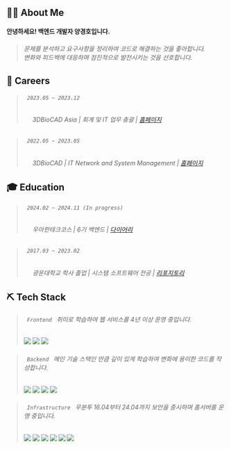 ## 🙍‍♂️ About Me

<h4>안녕하세요! 백엔드 개발자 양경호입니다.</h4>

<blockquote>
  <h6>
    문제를 분석하고 요구사항을 정리하여 코드로 해결하는 것을 좋아합니다.<br>
    변화와 피드백에 대응하며 점진적으로 발전시키는 것을 선호합니다.
  </h6>
</blockquote>

## 💼 Careers

<blockquote>
<h6><code> 2023.05 ~ 2023.12 </code></h6>
<h6><img width="16" src="https://3dbiocad.com/cdn/shop/files/3D.png?width=16" /> 3DBioCAD Asia | 회계 및 IT 업무 총괄 | <a href="https://3dbiocadasia.com">홈페이지</a></h6>
</blockquote>

<blockquote>
<h6><code> 2022.05 ~ 2023.05 </code></h6>
<h6><img width="16" src="https://3dbiocad.com/cdn/shop/files/3D.png?width=16" /> 3DBioCAD | IT Network and System Management | <a href="https://3dbiocad.com">홈페이지</a></h6>
</blockquote>

## 🎓 Education

<blockquote>
<h6><code> 2024.02 ~ 2024.11 (In progress) </code></h6>
<h6><img width="16" src="https://apply.techcourse.co.kr/favicon.ico" /> 우아한테크코스 | 6기 백엔드 | <a href="https://velog.io/@chch1213/series/woteco-6-precourse">다이어리</a></h6>
</blockquote>

<blockquote>
<h6><code> 2017.03 ~ 2023.02 </code></h6>
<h6><img width="16" src="https://www.kw.ac.kr/ko/img/favicon.ico" /> 광운대학교 학사 졸업 | 시스템 소프트웨어 전공 | <a href="https://github.com/geoje/KwUniversity">리포지토리</a></h6>
</blockquote>

## ⛏️ Tech Stack

<blockquote>
<h6><code> Frontend </code> 취미로 학습하여 웹 서비스를 4년 이상 운영 중입니다.</h6>
  
![](https://img.shields.io/badge/React-61DAFB?logo=react&style=flat-square&logoColor=black)
![](https://img.shields.io/badge/Chakra%20UI-319795?logo=chakraui&style=flat-square&logoColor=white)
![](https://img.shields.io/badge/Redux%20Toolkit-764ABC?logo=redux&style=flat-square&logoColor=white)
</blockquote>

<blockquote>
<h6><code> Backend </code> 메인 기술 스택인 만큼 깊이 있게 학습하여 변화에 용이한 코드를 작성합니다.</h6>

![](https://img.shields.io/badge/Redis-FF4438?logo=redis&style=flat-square&logoColor=white)
![](https://img.shields.io/badge/Swagger-85EA2D?logo=swagger&style=flat-square&logoColor=black)
![](https://img.shields.io/badge/Spring%20Boot-6DB33F?logo=springboot&style=flat-square&logoColor=white)
![](https://img.shields.io/badge/MySQL-4479A1?logo=mysql&style=flat-square&logoColor=white)

</blockquote>

<blockquote>
<h6><code> Infrastructure </code> 우분투 16.04부터 24.04까지 보안을 중시하며 홈서버를 운영 중입니다.</h6>

![](https://img.shields.io/badge/Grafana-F46800?logo=grafana&style=flat-square&logoColor=white)
![](https://img.shields.io/badge/Ubuntu-E95420?logo=Ubuntu&style=flat-square&logoColor=white)
![](https://img.shields.io/badge/NGINX-009639?logo=nginx&style=flat-square&logoColor=white)
![](https://img.shields.io/badge/Docker-2496ED?logo=docker&style=flat-square&logoColor=white)
![](https://img.shields.io/badge/AWS%20ELB-8C4FFF?logo=awselasticloadbalancing&style=flat-square&logoColor=white)
![](https://img.shields.io/badge/GitHub%20Actions-181717?logo=github&style=flat-square&logoColor=white)

</blockquote>

